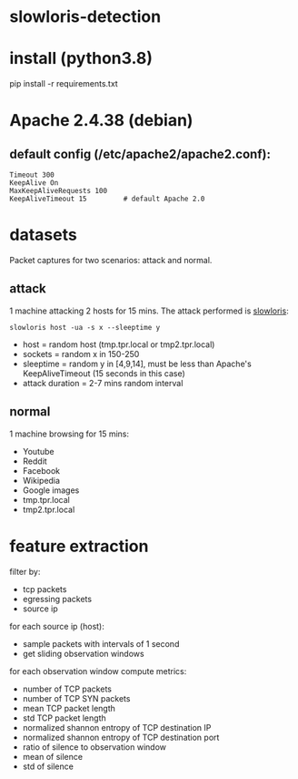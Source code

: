 # slowloris-detection

# install (python3.8)

pip install -r requirements.txt

# Apache 2.4.38 (debian)
## default config (/etc/apache2/apache2.conf): 
```
Timeout 300
KeepAlive On
MaxKeepAliveRequests 100
KeepAliveTimeout 15         # default Apache 2.0
```

# datasets

Packet captures for two scenarios: attack and normal.

## attack

1 machine attacking 2 hosts for 15 mins. The attack performed is [slowloris](https://github.com/gkbrk/slowloris):

```
slowloris host -ua -s x --sleeptime y
```

- host = random host (tmp.tpr.local or tmp2.tpr.local)
- sockets = random x in 150-250
- sleeptime = random y in [4,9,14], must be less than Apache's KeepAliveTimeout (15 seconds in this case)
- attack duration = 2-7 mins random interval

## normal
1 machine browsing for 15 mins:

- Youtube
- Reddit
- Facebook
- Wikipedia
- Google images
- tmp.tpr.local
- tmp2.tpr.local

# feature extraction

filter by:
- tcp packets
- egressing packets
- source ip

for each source ip (host):
- sample packets with intervals of 1 second
- get sliding observation windows

for each observation window compute metrics:
- number of TCP packets
- number of TCP SYN packets
- mean TCP packet length
- std TCP packet length
- normalized shannon entropy of TCP destination IP
- normalized shannon entropy of TCP destination port
- ratio of silence to observation window
- mean of silence
- std of silence
